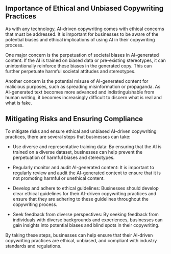 
Importance of Ethical and Unbiased Copywriting Practices
--------------------------------------------------------

As with any technology, AI-driven copywriting comes with ethical concerns that must be addressed. It is important for businesses to be aware of the potential biases and ethical implications of using AI in their copywriting process.

One major concern is the perpetuation of societal biases in AI-generated content. If the AI is trained on biased data or pre-existing stereotypes, it can unintentionally reinforce these biases in the generated copy. This can further perpetuate harmful societal attitudes and stereotypes.

Another concern is the potential misuse of AI-generated content for malicious purposes, such as spreading misinformation or propaganda. As AI-generated text becomes more advanced and indistinguishable from human writing, it becomes increasingly difficult to discern what is real and what is fake.

Mitigating Risks and Ensuring Compliance
----------------------------------------

To mitigate risks and ensure ethical and unbiased AI-driven copywriting practices, there are several steps that businesses can take:

* Use diverse and representative training data: By ensuring that the AI is trained on a diverse dataset, businesses can help prevent the perpetuation of harmful biases and stereotypes.

* Regularly monitor and audit AI-generated content: It is important to regularly review and audit the AI-generated content to ensure that it is not promoting harmful or unethical content.

* Develop and adhere to ethical guidelines: Businesses should develop clear ethical guidelines for their AI-driven copywriting practices and ensure that they are adhering to these guidelines throughout the copywriting process.

* Seek feedback from diverse perspectives: By seeking feedback from individuals with diverse backgrounds and experiences, businesses can gain insights into potential biases and blind spots in their copywriting.

By taking these steps, businesses can help ensure that their AI-driven copywriting practices are ethical, unbiased, and compliant with industry standards and regulations.

